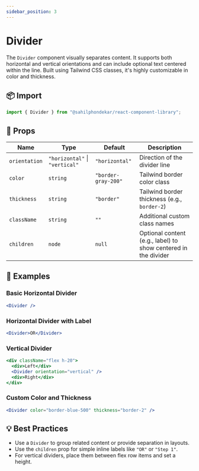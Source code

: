 ```yaml
---
sidebar_position: 3
---
```


# Divider

The `Divider` component visually separates content. It supports both horizontal and vertical orientations and can include optional text centered within the line. Built using Tailwind CSS classes, it's highly customizable in color and thickness.

## 📦 Import

```js
import { Divider } from "@sahilphondekar/react-component-library";
```

## 🧱 Props

| Name         | Type                                      | Default           | Description |
|--------------|-------------------------------------------|-------------------|-------------|
| `orientation`| `"horizontal"` \| `"vertical"`            | `"horizontal"`    | Direction of the divider line |
| `color`      | `string`                                  | `"border-gray-200"` | Tailwind border color class |
| `thickness`  | `string`                                  | `"border"`        | Tailwind border thickness (e.g., `border-2`) |
| `className`  | `string`                                  | `""`              | Additional custom class names |
| `children`   | `node`                                    | `null`            | Optional content (e.g., label) to show centered in the divider |

## 🚀 Examples

### Basic Horizontal Divider

```jsx
<Divider />
```

### Horizontal Divider with Label

```jsx
<Divider>OR</Divider>
```

### Vertical Divider

```jsx
<div className="flex h-20">
  <div>Left</div>
  <Divider orientation="vertical" />
  <div>Right</div>
</div>
```

### Custom Color and Thickness

```jsx
<Divider color="border-blue-500" thickness="border-2" />
```

## 💡 Best Practices

- Use a `Divider` to group related content or provide separation in layouts.
- Use the `children` prop for simple inline labels like `"OR"` or `"Step 1"`.
- For vertical dividers, place them between flex row items and set a height.